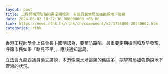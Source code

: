 ```yaml
---
layout: post
title: 工程師稱預防路陷需定期檢測　有議員冀當局加強勘探地下管線
date: 2024-06-02 18:27:30.000000000 +08:00
link: https://news.rthk.hk/rthk/ch/component/k2/1755800-20240602.htm
categories: rthk
---
```


香港工程師學會上任會長卜國明認為，要預防路陷，最重要定期檢測和及早發現，呼籲市民如果「路見不平」，應該通知當局。

立法會九龍西議員梁文廣說，本港像深水埗這類的舊區多，期望當局加強勘探地下管線的狀況。
